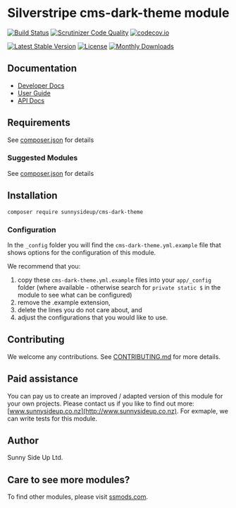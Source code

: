 # Silverstripe cms-dark-theme module
[![Build Status](https://travis-ci.org/sunnysideup/silverstripe-cms-dark-theme.svg?branch=master)](https://travis-ci.org/sunnysideup/silverstripe-cms-dark-theme)
[![Scrutinizer Code Quality](https://scrutinizer-ci.com/g/sunnysideup/silverstripe-cms-dark-theme/badges/quality-score.png?b=master)](https://scrutinizer-ci.com/g/sunnysideup/silverstripe-cms-dark-theme/?branch=master)
[![codecov.io](https://codecov.io/github/sunnysideup/silverstripe-cms-dark-theme/coverage.svg?branch=master)](https://codecov.io/github/sunnysideup/silverstripe-cms-dark-theme?branch=master)

[![Latest Stable Version](https://poser.pugx.org/sunnysideup/cms-dark-theme/version)](https://packagist.org/packages/sunnysideup/cms-dark-theme)
[![License](https://poser.pugx.org/sunnysideup/cms-dark-theme/license)](https://packagist.org/packages/sunnysideup/cms-dark-theme)
[![Monthly Downloads](https://poser.pugx.org/sunnysideup/cms-dark-theme/d/monthly)](https://packagist.org/packages/sunnysideup/cms-dark-theme)


## Documentation



 * [Developer Docs](docs/en/INDEX.md)
 * [User Guide](docs/en/userguide.md)
 * [API Docs](http://docs.ssmods.com/sunnysideup/cms-dark-theme/classes.xhtml)


## Requirements



See [composer.json](composer.json) for details


### Suggested Modules



See [composer.json](composer.json) for details


## Installation


```
composer require sunnysideup/cms-dark-theme
```

### Configuration



In the `_config` folder you will find the `cms-dark-theme.yml.example`
file that shows options for the configuration of this module.

We recommend that you:

  1. copy these `cms-dark-theme.yml.example` files into your
`app/_config` folder (where available - otherwise search for `private static $` in the module to see what can be configured)
  2. remove the .example extension,
  3. delete the lines you do not care about, and
  4. adjust the configurations that you would like to use.


## Contributing



We welcome any contributions. See [CONTRIBUTING.md](CONTRIBUTING.md) for more details.

## Paid assistance



You can pay us to create an improved / adapted version of this module for your own projects.  Please contact us if you like to find out more: [www.sunnysideup.co.nz](http://www.sunnysideup.co.nz).  For exmaple, we can write tests for this module.  

## Author



Sunny Side Up Ltd.


## Care to see more modules?

To find other modules, please visit [ssmods.com](http://ssmods.com/).
